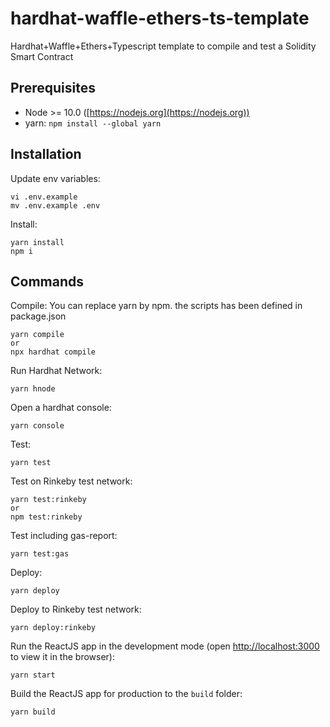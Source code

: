 # hardhat-waffle-ethers-ts-template

Hardhat+Waffle+Ethers+Typescript template to compile and test a Solidity Smart Contract

## Prerequisites

- Node >= 10.0 ([https://nodejs.org](https://nodejs.org))
- yarn: `npm install --global yarn`

## Installation

Update env variables:

```
vi .env.example
mv .env.example .env
```

Install:

```
yarn install
npm i
```

## Commands

Compile:  You can replace yarn by npm. the scripts has been defined in package.json

```
yarn compile
or
npx hardhat compile
```

Run Hardhat Network:

```
yarn hnode
```

Open a hardhat console:

```
yarn console
```

Test:

```
yarn test
```

Test on Rinkeby test network:

```
yarn test:rinkeby
or 
npm test:rinkeby
```

Test including gas-report:

```
yarn test:gas
```

Deploy:

```
yarn deploy
```

Deploy to Rinkeby test network:

```
yarn deploy:rinkeby
```

Run the ReactJS app in the development mode (open [http://localhost:3000](http://localhost:3000) to view it in the browser):

```
yarn start
```

Build the ReactJS app for production to the `build` folder:

```
yarn build
```
